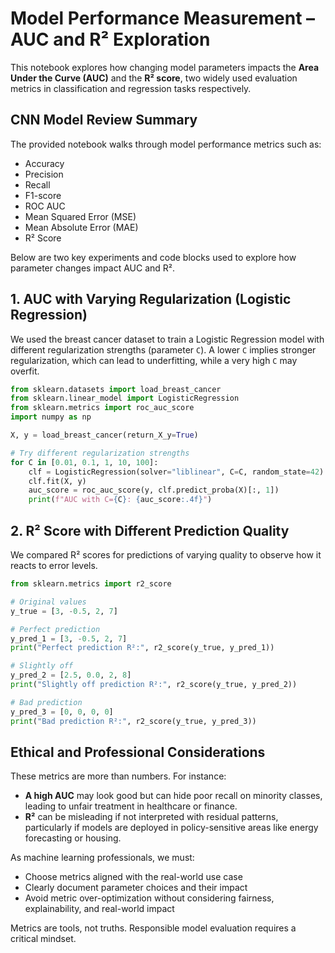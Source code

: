 # Model Performance Measurement – AUC and R² Exploration

This notebook explores how changing model parameters impacts the **Area Under the Curve (AUC)** and the **R² score**, two widely used evaluation metrics in classification and regression tasks respectively.

## CNN Model Review Summary

The provided notebook walks through model performance metrics such as:
- Accuracy
- Precision
- Recall
- F1-score
- ROC AUC
- Mean Squared Error (MSE)
- Mean Absolute Error (MAE)
- R² Score

Below are two key experiments and code blocks used to explore how parameter changes impact AUC and R².

## 1. AUC with Varying Regularization (Logistic Regression)

We used the breast cancer dataset to train a Logistic Regression model with different regularization strengths (parameter `C`). A lower `C` implies stronger regularization, which can lead to underfitting, while a very high `C` may overfit.

```python
from sklearn.datasets import load_breast_cancer
from sklearn.linear_model import LogisticRegression
from sklearn.metrics import roc_auc_score
import numpy as np

X, y = load_breast_cancer(return_X_y=True)

# Try different regularization strengths
for C in [0.01, 0.1, 1, 10, 100]:
    clf = LogisticRegression(solver="liblinear", C=C, random_state=42)
    clf.fit(X, y)
    auc_score = roc_auc_score(y, clf.predict_proba(X)[:, 1])
    print(f"AUC with C={C}: {auc_score:.4f}")
```

## 2. R² Score with Different Prediction Quality

We compared R² scores for predictions of varying quality to observe how it reacts to error levels.

```python
from sklearn.metrics import r2_score

# Original values
y_true = [3, -0.5, 2, 7]

# Perfect prediction
y_pred_1 = [3, -0.5, 2, 7]
print("Perfect prediction R²:", r2_score(y_true, y_pred_1))

# Slightly off
y_pred_2 = [2.5, 0.0, 2, 8]
print("Slightly off prediction R²:", r2_score(y_true, y_pred_2))

# Bad prediction
y_pred_3 = [0, 0, 0, 0]
print("Bad prediction R²:", r2_score(y_true, y_pred_3))
```

## Ethical and Professional Considerations

These metrics are more than numbers. For instance:
- **A high AUC** may look good but can hide poor recall on minority classes, leading to unfair treatment in healthcare or finance.
- **R²** can be misleading if not interpreted with residual patterns, particularly if models are deployed in policy-sensitive areas like energy forecasting or housing.

As machine learning professionals, we must:
- Choose metrics aligned with the real-world use case
- Clearly document parameter choices and their impact
- Avoid metric over-optimization without considering fairness, explainability, and real-world impact

Metrics are tools, not truths. Responsible model evaluation requires a critical mindset.

